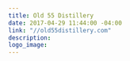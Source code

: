 ```yaml
---
title: Old 55 Distillery
date: 2017-04-29 11:44:00 -04:00
link: "//old55distillery.com"
description: 
logo_image: 
---
```


